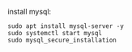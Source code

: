 install mysql:
```
sudo apt install mysql-server -y
sudo systemctl start mysql
sudo mysql_secure_installation
```

